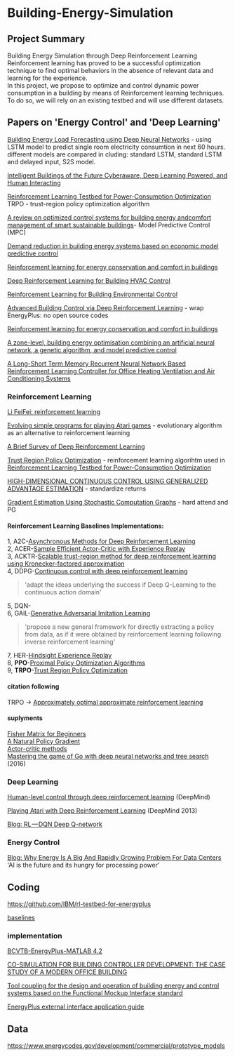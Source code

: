 # Building-Energy-Simulation  

## Project Summary  

Building Energy Simulation through Deep Reinforcement Learning
Reinforcement learning has proved to be a successful optimization technique to find optimal behaviors in the absence of relevant data and learning for the experience.  
In this project, we propose to optimize and control dynamic power consumption in a building by means of Reinforcement learning techniques. To do so, we will rely on an existing testbed and will use different datasets.  

## Papers on 'Energy Control' and 'Deep Learning'     

[Building Energy Load Forecasting using Deep Neural Networks](https://ieeexplore.ieee.org/stamp/stamp.jsp?tp=&arnumber=7793413) - using LSTM model to predict single room electricity consumtion in next 60 hours. different models are compared in cluding: standard LSTM, standard LSTM and delayed input, S2S model.  

[Intelligent Buildings of the Future Cyberaware, Deep Learning Powered, and Human Interacting](https://ieeexplore.ieee.org/stamp/stamp.jsp?tp=&arnumber=7792825)  

[Reinforcement Learning Testbed for Power-Consumption Optimization](https://arxiv.org/pdf/1808.10427.pdf)  
TRPO - trust-region policy optimization algorithm  

[A review on optimized control systems for building energy andcomfort management of smart sustainable buildings](https://reader.elsevier.com/reader/sd/pii/S1364032114001889?token=E1802E55E595AC95AD959F51EB046249CE72155E2C9E31CD5A2CD3E1E4B5BFDCEE20E324124011ED90B93313694CE75A)- Model Predictive Control (MPC)  

[Demand reduction in building energy systems based on economic model predictive control](https://www.sciencedirect.com/science/article/pii/S0009250911005240)  

[Reinforcement learning for energy conservation and comfort in buildings](https://www.sciencedirect.com/science/article/pii/S0360132306001880)  

[Deep Reinforcement Learning for Building HVAC Control](https://ieeexplore.ieee.org/abstract/document/8060306)  

[Reinforcement Learning for Building Environmental Control ](https://mediatum.ub.tum.de/doc/1289297/file.pdf)  

[Advanced Building Control via Deep Reinforcement Learning](http://www.jinming.tech/papers/BuildingRL_ICAE_CR.pdf) - wrap EnergyPlus: no open source codes  

[Reinforcement learning for energy conservation and comfort in buildings](https://mediatum.ub.tum.de/doc/1289939/file.pdf)  

[A zone-level, building energy optimisation combining an artificial neural network, a genetic algorithm, and model predictive control](https://www.sciencedirect.com/science/article/pii/S036054421830522X#bib6)  

[A Long-Short Term Memory Recurrent Neural
Network Based Reinforcement Learning Controller
for Office Heating Ventilation and Air
Conditioning Systems](https://github.com/xiaonanchong/Building-Energy-Simulation/blob/master/A_Long-Short_Term_Memory_Recurrent_Neural_Network_.pdf)  

### Reinforcement Learning  
[Li FeiFei: reinforcement learning](http://cs231n.stanford.edu/slides/2017/cs231n_2017_lecture14.pdf)

[Evolving simple programs for playing Atari games](https://arxiv.org/pdf/1806.05695.pdf) - evolutionary algorithm as an alternative to reinforcement learning  

[A Brief Survey of Deep Reinforcement Learning](https://spiral.imperial.ac.uk:8443/bitstream/10044/1/53340/2/1708.05866v1.pdf)  

[Trust Region Policy Optimization](https://arxiv.org/pdf/1502.05477.pdf) - reinforcement learning algorihtm used in [Reinforcement Learning Testbed for Power-Consumption Optimization](https://arxiv.org/pdf/1808.10427.pdf)   

[HIGH-DIMENSIONAL CONTINUOUS CONTROL USING GENERALIZED ADVANTAGE ESTIMATION](https://arxiv.org/pdf/1506.02438.pdf) - standardize returns  

[Gradient Estimation Using Stochastic Computation Graphs](https://arxiv.org/pdf/1506.05254.pdf) - hard attend and PG  

#### Reinforcement Learning Baselines Implementations:  
1, A2C-[Asynchronous Methods for Deep Reinforcement Learning](https://arxiv.org/pdf/1602.01783.pdf)  
2, ACER-[Sample Efficient Actor-Critic with Experience Replay](https://arxiv.org/pdf/1611.01224.pdf)  
3, ACKTR-[Scalable trust-region method for deep reinforcement learning using Kronecker-factored approximation](https://arxiv.org/pdf/1708.05144.pdf)  
4, DDPG-[Continuous control with deep reinforcement learning](https://arxiv.org/pdf/1509.02971.pdf)  
> 'adapt the ideas underlying the success if Deep Q-Learning to the continuous action domain'  

5, DQN-[]()  
6, GAIL-[Generative Adversarial Imitation Learning](https://arxiv.org/pdf/1606.03476.pdf)  
> 'propose a new general framework for directly extracting a policy from data, as if it were obtained by reinforcement learning following inverse reinforcement learning'  

7, HER-[Hindsight Experience Replay](https://arxiv.org/pdf/1707.01495.pdf)  
8, __PPO__-[Proximal Policy Optimization Algorithms](https://arxiv.org/pdf/1707.06347.pdf)  
9, __TRPO__-[Trust Region Policy Optimization](https://arxiv.org/pdf/1502.05477.pdf)   

#### citation following  
TRPO -> [Approximately optimal approximate reinforcement learning](https://homes.cs.washington.edu/~sham/papers/rl/aoarl.pdf)  

#### suplyments  
[Fisher Matrix for Beginners](http://wittman.physics.ucdavis.edu/Fisher-matrix-guide.pdf)  
[A Natural Policy Gradient](https://papers.nips.cc/paper/2073-a-natural-policy-gradient.pdf)  
[Actor-critic methods](http://mi.eng.cam.ac.uk/~mg436/LectureSlides/MLSALT7/L5.pdf)  
[Mastering the game of Go with deep neural networks and tree search](https://www.nature.com/articles/nature16961) (2016)  

### Deep Learning  
[Human-level control through deep reinforcement learning](https://storage.googleapis.com/deepmind-media/dqn/DQNNaturePaper.pdf) (DeepMind)  

[Playing Atari with Deep Reinforcement Learning](https://www.cs.toronto.edu/~vmnih/docs/dqn.pdf) (DeepMind 2013)  

[Blog: RL — DQN Deep Q-network](https://medium.com/@jonathan_hui/rl-dqn-deep-q-network-e207751f7ae4)  

### Energy Control  
[Blog: Why Energy Is A Big And Rapidly Growing Problem For Data Centers](https://www.forbes.com/sites/forbestechcouncil/2017/12/15/why-energy-is-a-big-and-rapidly-growing-problem-for-data-centers/#772cdb265a30)  
'AI is the future and its hungry for processing power'  

## Coding  
https://github.com/IBM/rl-testbed-for-energyplus   

[baselines](https://github.com/openai/baselines)  

### implementation  
[BCVTB-EnergyPlus-MATLAB 4.2](https://www.tandfonline.com/doi/full/10.1080/19401493.2010.518631?scroll=top&needAccess=true&#aHR0cHM6Ly93d3cudGFuZGZvbmxpbmUuY29tL2RvaS9wZGYvMTAuMTA4MC8xOTQwMTQ5My4yMDEwLjUxODYzMT9uZWVkQWNjZXNzPXRydWVAQEAw)  

[CO-SIMULATION FOR BUILDING CONTROLLER DEVELOPMENT: THE CASE STUDY OF A MODERN OFFICE BUILDING ](https://opticontrol.ee.ethz.ch/Lit/Sage_11_Proc-CISBAT11.pdf)  

[Tool coupling for the design and
operation of building energy and control
systems based on the Functional Mockup Interface standard](https://www.osti.gov/servlets/purl/1134244)  

[EnergyPlus external interface application guide](https://energyplus.net/sites/all/modules/custom/nrel_custom/pdfs/pdfs_v9.1.0/ExternalInterfacesApplicationGuide.pdf)  

## Data  
https://www.energycodes.gov/development/commercial/prototype_models  
